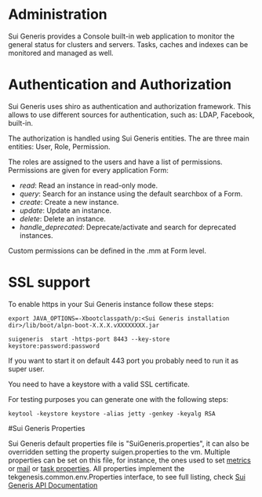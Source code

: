 # Administration

Sui Generis provides a Console built-in web application to monitor the general status for clusters and servers. Tasks, caches and indexes can be monitored and managed as well.

# Authentication and Authorization

Sui Generis uses shiro as authentication and authorization framework. This allows to use different sources for authentication, such as: LDAP, Facebook, built-in.

The authorization is handled using Sui Generis entities. The are three main entities: User, Role, Permission.

The roles are assigned to the users and have a list of permissions. Permissions are given for every application Form:

* *read*: Read an instance in read-only mode.
* *query*: Search for an instance using the default searchbox of a Form.
* *create*: Create a new instance.
* *update*: Update an instance.
* *delete*: Delete an instance.
* *handle_deprecated*: Deprecate/activate and search for deprecated instances.

Custom permissions can be defined in the .mm at Form level.

# SSL support

To enable https in your Sui Generis instance follow these steps:

```
export JAVA_OPTIONS=-Xbootclasspath/p:<Sui Generis installation dir>/lib/boot/alpn-boot-X.X.X.vXXXXXXXX.jar
 
suigeneris  start -https-port 8443 --key-store keystore:password:password
```

If you want to start it on default 443 port you probably need to run it as super user.

You need to have a keystore with a valid SSL certificate.

For testing purposes you can generate one with the following steps:

```
keytool -keystore keystore -alias jetty -genkey -keyalg RSA
```

#Sui Generis Properties

Sui Generis default properties file is "SuiGeneris.properties", it can also be overridden setting the property suigen.properties to the vm.
Multiple properties can be set on this file, for instance, the ones used to set [metrics](../metrics.html#configuration) or [mail](../mail.html#configuring-mails) or [task properties](../tasks.html).
All properties implement the tekgenesis.common.env.Properties interface, to see full listing, check  [Sui Generis API Documentation](../javadoc/index.html)
